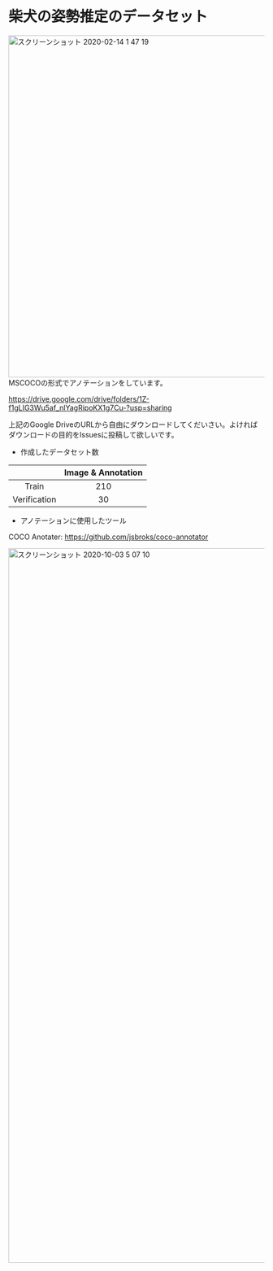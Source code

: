 # 柴犬の姿勢推定のデータセット
<img width="673" alt="スクリーンショット 2020-02-14 1 47 19" src="https://user-images.githubusercontent.com/54575368/94964736-307f8080-0535-11eb-8d45-cfc759bf609c.png">
MSCOCOの形式でアノテーションをしています。  

https://drive.google.com/drive/folders/1Z-f1gLIG3Wu5af_nlYagRipoKX1g7Cu-?usp=sharing  

上記のGoogle DriveのURLから自由にダウンロードしてくだいさい。よければダウンロードの目的をIssuesに投稿して欲しいです。

* 作成したデータセット数

| | Image & Annotation|
| :-: | :-: |
| Train| 210 |
| Verification| 30 |  


* アノテーションに使用したツール

COCO Anotater:
https://github.com/jsbroks/coco-annotator

<img width="1406" alt="スクリーンショット 2020-10-03 5 07 10" src="https://user-images.githubusercontent.com/54575368/94967077-5f97f100-0539-11eb-999f-a58b4b8608d6.png">
